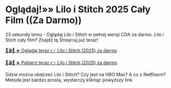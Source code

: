 # Oglądaj!»» Lilo i Stitch 2025 Cały Film ((Za Darmo))

23 sekundy temu - Oglądaj Lilo i Stitch w pełnej wersji CDA za darmo. Lilo i Stich cały film? Znajdź tę Strea𝚖uj już teraz!

[📀🎬📱 ➤ Oglądaj teraz 👉 Lilo i Stitch (2025) za darmo](https://streamzy.fun/pl/movie/552524/lilo-stitch-gitver)

[📀🎬📱 ➤ Pobierz teraz 👉 Lilo i Stitch (2025) za darmo](https://streamzy.fun/pl/movie/552524/lilo-stitch-git)

Gdzie można obejrzeć Lilo i Stitch? Czy jest na HBO Max? A co z Netflixem? Metoda jest bardzo prosta, wystarczy kliknąć powyższy link
